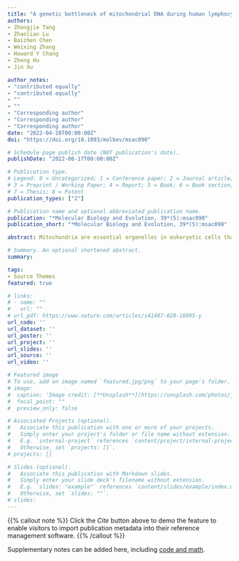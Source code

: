 ```yaml
---
title: "A genetic bottleneck of mitochondrial DNA during human lymphocyte development"
authors:
- Zhongjie Tang
- Zhaolian Lu
- Baizhen Chen
- Weixing Zhang
- Howard Y Chang
- Zheng Hu
- Jin Xu

author_notes:
- "contributed equally"
- "contributed equally"
- ""
- ""
- "Corresponding author"
- "Corresponding author"
- "Corresponding author"
date: "2022-04-28T00:00:00Z"
doi: "https://doi.org/10.1093/molbev/msac090"

# Schedule page publish date (NOT publication's date).
publishDate: "2022-06-17T00:00:00Z"

# Publication type.
# Legend: 0 = Uncategorized; 1 = Conference paper; 2 = Journal article;
# 3 = Preprint / Working Paper; 4 = Report; 5 = Book; 6 = Book section;
# 7 = Thesis; 8 = Patent
publication_types: ["2"]

# Publication name and optional abbreviated publication name.
publication: "*Molecular Biology and Evolution, 39*(5):msac090"
publication_short: "*Molecular Biology and Evolution, 39*(5):msac090"

abstract: Mitochondria are essential organelles in eukaryotic cells that provide critical support for energetic and metabolic homeostasis. Although the elimination of pathogenic mitochondrial DNA (mtDNA) mutations in somatic cells has been observed, the mechanisms to maintain proper functions despite their mtDNA mutation load are poorly understood. In this study, we analyzed somatic mtDNA mutations in more than 30,000 single human peripheral and bone marrow mononuclear cells. We observed a significant overrepresentation of homoplasmic mtDNA mutations in B, T, and natural killer (NK) lymphocytes. Intriguingly, their overall mutational burden was lower than that in hematopoietic progenitors and myeloid cells. This characteristic mtDNA mutational landscape indicates a genetic bottleneck during lymphoid development, as confirmed with single-cell datasets from multiple platforms and individuals. We further demonstrated that mtDNA replication lags behind cell proliferation in both pro-B and pre-B progenitor cells, thus likely causing the genetic bottleneck by diluting mtDNA copies per cell. Through computational simulations and approximate Bayesian computation (ABC), we recapitulated this lymphocyte-specific mutational landscape and estimated the minimal mtDNA copies as <30 in T, B, and NK lineages. Our integrative analysis revealed a novel process of a lymphoid-specific mtDNA genetic bottleneck, thus illuminating a potential mechanism used by highly metabolically active immune cells to limit their mtDNA mutation load.

# Summary. An optional shortened abstract.
summary: 

tags:
- Source Themes
featured: true

# links:
# - name: ""
#   url: ""
# url_pdf: https://www.nature.com/articles/s41467-020-16995-y
url_code: ''
url_dataset: ''
url_poster: ''
url_project: ''
url_slides: ''
url_source: ''
url_video: ''

# Featured image
# To use, add an image named `featured.jpg/png` to your page's folder. 
# image:
#  caption: 'Image credit: [**Unsplash**](https://unsplash.com/photos/jdD8gXaTZsc)'
#  focal_point: ""
#  preview_only: false

# Associated Projects (optional).
#   Associate this publication with one or more of your projects.
#   Simply enter your project's folder or file name without extension.
#   E.g. `internal-project` references `content/project/internal-project/index.md`.
#   Otherwise, set `projects: []`.
# projects: []

# Slides (optional).
#   Associate this publication with Markdown slides.
#   Simply enter your slide deck's filename without extension.
#   E.g. `slides: "example"` references `content/slides/example/index.md`.
#   Otherwise, set `slides: ""`.
# slides:
---
```


{{% callout note %}}
Click the *Cite* button above to demo the feature to enable visitors to import publication metadata into their reference management software.
{{% /callout %}}

Supplementary notes can be added here, including [code and math](https://sourcethemes.com/academic/docs/writing-markdown-latex/).
